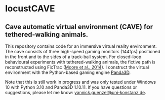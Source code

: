 # locustCAVE
## Cave automatic virtual environment (CAVE) for tethered-walking animals.
This repository contains code for an immersive virtual reality environment. The cave consists of three high-speed gaming monitors (144fps) positioned in the front and to the sides of a track-ball system.
For closed-loop behavioural experiments with tethered-walking animals, the fictive path is reconstructed using FicTrac (<a href="https://doi.org/10.1016/j.jneumeth.2014.01.010">Moore et al., 2014</a>).
I construct the virtual environment with the Python-based gaming engine <a href="https://www.panda3d.org/">Panda3D</a>.

Note that this is still work in progress and was only tested under Windows 10 with Python 3.10 and Panda3D 1.10.11.
If you have questions or suggestions, please let me know: yannick.guenzel@uni-konstanz.de.
